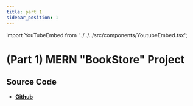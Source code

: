 ```yaml
---
title: part 1
sidebar_position: 1
---
```


import YouTubeEmbed from '../../../src/components/YoutubeEmbed.tsx';

# (Part 1) MERN "BookStore" Project

<YouTubeEmbed videoId="pvI-GXAVZ7E" />

## Source Code

- [**Github**](https://github.com/isarojdahal/node-js-workshop)

